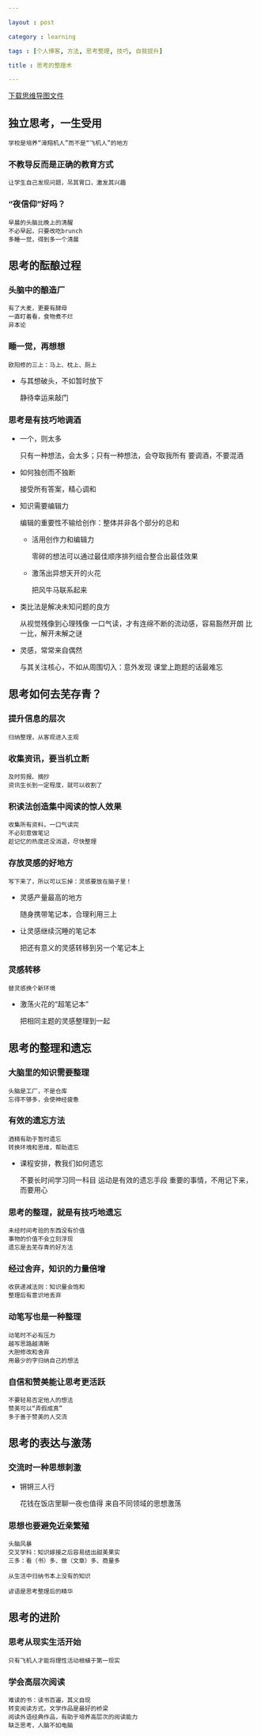 ```yaml
---

layout : post

category : learning

tags : [个人博客, 方法, 思考整理, 技巧, 自我提升]

title : 思考的整理术

---
```


[下载思维导图文件](https://www.mindmeister.com/external/drive/do_open?file_id=0B6K98da0px63SVdFV09kbklSSEk)

## 独立思考，一生受用

	学校是培养“滑翔机人”而不是“飞机人”的地方


### 不教导反而是正确的教育方式

	让学生自己发现问题，吊其胃口，激发其兴趣

### “夜信仰”好吗？

	早晨的头脑比晚上的清醒
	不必早起，只要改吃brunch
	多睡一觉，得到多一个清晨

## 思考的酝酿过程


### 头脑中的酿造厂

	有了大麦，更要有酵母
	一直盯着看，食物煮不烂
	异本论

### 睡一觉，再想想

	欧阳修的三上：马上、枕上、厕上
	
- 与其想破头，不如暂时放下

	静待幸运来敲门

### 思考是有技巧地调酒

- 一个，则太多

	只有一种想法，会太多；只有一种想法，会夺取我所有
	要调酒，不要混酒
	
- 如何独创而不独断

	接受所有答案，精心调和
	
- 知识需要编辑力

	编辑的重要性不输给创作：整体并非各个部分的总和
	
	 - 活用创作力和编辑力
	 
		零碎的想法可以通过最佳顺序排列组合整合出最佳效果
		
	 - 激荡出异想天开的火花
	 
		把风牛马联系起来
		
- 类比法是解决未知问题的良方

	从视觉残像到心理残像
	一口气读，才有连绵不断的流动感，容易豁然开朗
	比一比，解开未解之谜
	
- 灵感，常常来自偶然

	与其关注核心，不如从周围切入：意外发现
	课堂上跑题的话最难忘

## 思考如何去芜存青？


### 提升信息的层次

	归纳整理，从客观进入主观

### 收集资讯，要当机立断

	及时剪报、摘抄
	资讯生长到一定程度，就可以收割了

### 积读法创造集中阅读的惊人效果

	收集所有资料，一口气读完
	不必刻意做笔记
	趁记忆的热度还没消退，尽快整理

### 存放灵感的好地方

	写下来了，所以可以忘掉：灵感要放在脑子里！
	
- 灵感产量最高的地方

	随身携带笔记本，合理利用三上
	
- 让灵感继续沉睡的笔记本

	把还有意义的灵感转移到另一个笔记本上

### 灵感转移

	替灵感换个新环境
	
- 激荡火花的“超笔记本”

	把相同主题的灵感整理到一起

## 思考的整理和遗忘


### 大脑里的知识需要整理

	头脑是工厂，不是仓库
	忘得不够多，会使神经疲惫

### 有效的遗忘方法

	酒精有助于暂时遗忘
	转换环境和思维，帮助遗忘
	
- 课程安排，教我们如何遗忘

	不要长时间学习同一科目
	运动是有效的遗忘手段
	重要的事情，不用记下来，而要用心

### 思考的整理，就是有技巧地遗忘

	未经时间考验的东西没有价值
	事物的价值不会立刻浮现
	遗忘是去芜存青的好方法

### 经过舍弃，知识的力量倍增

	收获递减法则：知识量会饱和
	整理后有意识地丢弃

### 动笔写也是一种整理

	动笔时不必有压力
	越写思路越清晰
	大胆修改和舍弃
	用最少的字归纳自己的想法


### 自信和赞美能让思考更活跃

	不要轻易否定他人的想法
	赞美可以“弄假成真”
	多于善于赞美的人交流

## 思考的表达与激荡


### 交流时一种思想刺激

- 锵锵三人行

	花钱在饭店里聊一夜也值得
	来自不同领域的思想激荡

### 思想也要避免近亲繁殖

	头脑风暴
	交叉学科：知识嫁接之后容易结出甜美果实
	三多：看（书）多、做（文章）多、商量多

	从生活中归纳书本上没有的知识

	谚语是思考整理后的精华


## 思考的进阶


### 思考从现实生活开始

	只有飞机人才能将理性活动根植于第一现实

### 学会高层次阅读

	难读的书：读书百遍，其义自现
	转变阅读方式，文学作品是最好的桥梁
	阅读外语经典作品，有助于培养高层次的阅读能力
	缺乏思考，人脑不如电脑
